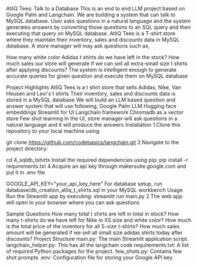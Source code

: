 AtliQ Tees: Talk to a Database
This is an end to end LLM project based on Google Palm and Langchain. We are building a system that can talk to MySQL database. User asks questions in a natural language and the system generates answers by converting those questions to an SQL query and then executing that query on MySQL database. AtliQ Tees is a T-shirt store where they maintain their inventory, sales and discounts data in MySQL database. A store manager will may ask questions such as,

How many white color Adidas t shirts do we have left in the stock?
How much sales our store will generate if we can sell all extra-small size t shirts after applying discounts? The system is intelligent enough to generate accurate queries for given question and execute them on MySQL database


Project Highlights
AtliQ Tees is a t shirt store that sells Adidas, Nike, Van Heusen and Levi's t shirts
Their inventory, sales and discounts data is stored in a MySQL database
We will build an LLM based question and answer system that will use following,
Google Palm LLM
Hugging face embeddings
Streamlit for UI
Langchain framework
Chromadb as a vector store
Few shot learning
In the UI, store manager will ask questions in a natural language and it will produce the answers
Installation
1.Clone this repository to your local machine using:

  git clone https://github.com/codebasics/langchain.git
2.Navigate to the project directory:

  cd 4_sqldb_tshirts
Install the required dependencies using pip:
  pip install -r requirements.txt
4.Acquire an api key through makersuite.google.com and put it in .env file

  GOOGLE_API_KEY="your_api_key_here"
For database setup, run database/db_creation_atliq_t_shirts.sql in your MySQL workbench
Usage
Run the Streamlit app by executing:
streamlit run main.py
2.The web app will open in your browser where you can ask questions

Sample Questions
How many total t shirts are left in total in stock?
How many t-shirts do we have left for Nike in XS size and white color?
How much is the total price of the inventory for all S-size t-shirts?
How much sales amount will be generated if we sell all small size adidas shirts today after discounts?
Project Structure
main.py: The main Streamlit application script.
langchain_helper.py: This has all the langchain code
requirements.txt: A list of required Python packages for the project.
few_shots.py: Contains few shot prompts
.env: Configuration file for storing your Google API key.
